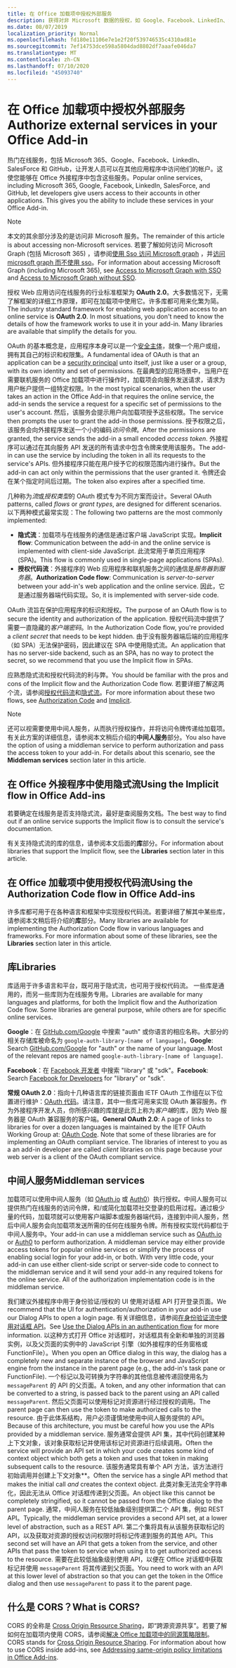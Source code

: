```yaml
---
title: 在 Office 加载项中授权外部服务
description: 获得对非 Microsoft 数据的授权，如 Google、Facebook、LinkedIn、SalesForce 和使用 OAuth 2.0、授权代码和隐式流的 GitHub。
ms.date: 08/07/2019
localization_priority: Normal
ms.openlocfilehash: fd180e11106e7e1e2f20f539746535c4310ad81e
ms.sourcegitcommit: 7ef14753dce598a5804dad8802df7aaafe046da7
ms.translationtype: MT
ms.contentlocale: zh-CN
ms.lasthandoff: 07/10/2020
ms.locfileid: "45093740"
---
```

# <a name="authorize-external-services-in-your-office-add-in"></a><span data-ttu-id="21112-103">在 Office 加载项中授权外部服务</span><span class="sxs-lookup"><span data-stu-id="21112-103">Authorize external services in your Office Add-in</span></span>

<span data-ttu-id="21112-p101">热门在线服务，包括 Microsoft 365、Google、Facebook、LinkedIn、SalesForce 和 GitHub，让开发人员可以在其他应用程序中访问他们的帐户。这使您能够在 Office 外接程序中包含这些服务。</span><span class="sxs-lookup"><span data-stu-id="21112-p101">Popular online services, including Microsoft 365, Google, Facebook, LinkedIn, SalesForce, and GitHub, let developers give users access to their accounts in other applications. This gives you the ability to include these services in your Office Add-in.</span></span>

> [!NOTE]
> <span data-ttu-id="21112-106">本文的其余部分涉及的是访问非 Microsoft 服务。</span><span class="sxs-lookup"><span data-stu-id="21112-106">The remainder of this article is about accessing non-Microsoft services.</span></span> <span data-ttu-id="21112-107">若要了解如何访问 Microsoft Graph (包括 Microsoft 365) ，请参阅[使用 Sso 访问 Microsoft graph](overview-authn-authz.md#access-to-microsoft-graph-with-sso) ，并[访问 microsoft graph 而不使用 sso](overview-authn-authz.md#access-to-microsoft-graph-without-sso)。</span><span class="sxs-lookup"><span data-stu-id="21112-107">For information about accessing Microsoft Graph (including Microsoft 365), see [Access to Microsoft Graph with SSO](overview-authn-authz.md#access-to-microsoft-graph-with-sso) and [Access to Microsoft Graph without SSO](overview-authn-authz.md#access-to-microsoft-graph-without-sso).</span></span>

<span data-ttu-id="21112-p103">授权 Web 应用访问在线服务的行业标准框架为 **OAuth 2.0**。大多数情况下，无需了解框架的详细工作原理，即可在加载项中使用它。许多库都可用来化繁为简。</span><span class="sxs-lookup"><span data-stu-id="21112-p103">The industry standard framework for enabling web application access to an online service is **OAuth 2.0**. In most situations, you don't need to know the details of how the framework works to use it in your add-in. Many libraries are available that simplify the details for you.</span></span>

<span data-ttu-id="21112-111">OAuth 的基本概念是，应用程序本身可以是一个[安全主体](/windows/security/identity-protection/access-control/security-principals)，就像一个用户或组，拥有其自己的标识和权限集。</span><span class="sxs-lookup"><span data-stu-id="21112-111">A fundamental idea of OAuth is that an application can be a [security principal](/windows/security/identity-protection/access-control/security-principals) unto itself, just like a user or a group, with its own identity and set of permissions.</span></span> <span data-ttu-id="21112-112">在最典型的应用场景中，当用户在需要联机服务的 Office 加载项中进行操作时，加载项会向服务发送请求，请求为用户帐户提供一组特定权限。</span><span class="sxs-lookup"><span data-stu-id="21112-112">In the most typical scenarios, when the user takes an action in the Office Add-in that requires the online service, the add-in sends the service a request for a specific set of permissions to the user's account.</span></span> <span data-ttu-id="21112-113">然后，该服务会提示用户向加载项授予这些权限。</span><span class="sxs-lookup"><span data-stu-id="21112-113">The service then prompts the user to grant the add-in those permissions.</span></span> <span data-ttu-id="21112-114">授予权限之后，该服务会向外接程序发送一个小的编码*访问令牌*。</span><span class="sxs-lookup"><span data-stu-id="21112-114">After the permissions are granted, the service sends the add-in a small encoded *access token*.</span></span> <span data-ttu-id="21112-115">外接程序可以通过在其向服务 API 发送的所有请求中包含令牌来使用该服务。</span><span class="sxs-lookup"><span data-stu-id="21112-115">The add-in can use the service by including the token in all its requests to the service's APIs.</span></span> <span data-ttu-id="21112-116">但外接程序只能在用户授予它的权限范围内进行操作。</span><span class="sxs-lookup"><span data-stu-id="21112-116">But the add-in can act only within the permissions that the user granted it.</span></span> <span data-ttu-id="21112-117">令牌还会在某个指定时间后过期。</span><span class="sxs-lookup"><span data-stu-id="21112-117">The token also expires after a specified time.</span></span>

<span data-ttu-id="21112-118">几种称为*流*或*授权类型*的 OAuth 模式专为不同方案而设计。</span><span class="sxs-lookup"><span data-stu-id="21112-118">Several OAuth patterns, called *flows* or *grant types*, are designed for different scenarios.</span></span> <span data-ttu-id="21112-119">以下两种模式最常实现：</span><span class="sxs-lookup"><span data-stu-id="21112-119">The following two patterns are the most commonly implemented:</span></span>

- <span data-ttu-id="21112-120">**隐式流**：加载项与在线服务的通信是通过客户端 JavaScript 实现。</span><span class="sxs-lookup"><span data-stu-id="21112-120">**Implicit flow**: Communication between the add-in and the online service is implemented with client-side JavaScript.</span></span> <span data-ttu-id="21112-121">此流常用于单页应用程序 (SPA)。</span><span class="sxs-lookup"><span data-stu-id="21112-121">This flow is commonly used in single-page applications (SPAs).</span></span>
- <span data-ttu-id="21112-122">**授权代码流**：外接程序的 Web 应用程序和联机服务之间的通信是*服务器到服务器*。</span><span class="sxs-lookup"><span data-stu-id="21112-122">**Authorization Code flow**: Communication is *server-to-server* between your add-in's web application and the online service.</span></span> <span data-ttu-id="21112-123">因此，它是通过服务器端代码实现。</span><span class="sxs-lookup"><span data-stu-id="21112-123">So, it is implemented with server-side code.</span></span>

<span data-ttu-id="21112-124">OAuth 流旨在保护应用程序的标识和授权。</span><span class="sxs-lookup"><span data-stu-id="21112-124">The purpose of an OAuth flow is to secure the identity and authorization of the application.</span></span> <span data-ttu-id="21112-125">授权代码流中提供了需要一直隐藏的*客户端密码*。</span><span class="sxs-lookup"><span data-stu-id="21112-125">In the Authorization Code flow, you're provided a *client secret* that needs to be kept hidden.</span></span> <span data-ttu-id="21112-126">由于没有服务器端后端的应用程序（如 SPA）无法保护密码，因此建议在 SPA 中使用隐式流。</span><span class="sxs-lookup"><span data-stu-id="21112-126">An application that has no server-side backend, such as an SPA, has no way to protect the secret, so we recommend that you use the Implicit flow in SPAs.</span></span>

<span data-ttu-id="21112-127">应熟悉隐式流和授权代码流的利与弊。</span><span class="sxs-lookup"><span data-stu-id="21112-127">You should be familiar with the pros and cons of the Implicit flow and the Authorization Code flow.</span></span> <span data-ttu-id="21112-128">若要详细了解这两个流，请参阅[授权代码流](https://tools.ietf.org/html/rfc6749#section-1.3.1)和[隐式流](https://tools.ietf.org/html/rfc6749#section-1.3.2)。</span><span class="sxs-lookup"><span data-stu-id="21112-128">For more information about these two flows, see [Authorization Code](https://tools.ietf.org/html/rfc6749#section-1.3.1) and [Implicit](https://tools.ietf.org/html/rfc6749#section-1.3.2).</span></span>

> [!NOTE]
> <span data-ttu-id="21112-p110">还可以视需要使用中间人服务，从而执行授权操作，并将访问令牌传递给加载项。 有关此方案的详细信息，请参阅本文稍后介绍的**中间人服务**部分。</span><span class="sxs-lookup"><span data-stu-id="21112-p110">You also have the option of using a middleman service to perform authorization and pass the access token to your add-in. For details about this scenario, see the **Middleman services** section later in this article.</span></span>

## <a name="using-the-implicit-flow-in-office-add-ins"></a><span data-ttu-id="21112-131">在 Office 外接程序中使用隐式流</span><span class="sxs-lookup"><span data-stu-id="21112-131">Using the Implicit flow in Office Add-ins</span></span>

<span data-ttu-id="21112-132">若要确定在线服务是否支持隐式流，最好是查阅服务文档。</span><span class="sxs-lookup"><span data-stu-id="21112-132">The best way to find out if an online service supports the Implicit flow is to consult the service's documentation.</span></span>

<span data-ttu-id="21112-133">有关支持隐式流的库的信息，请参阅本文后面的**库**部分。</span><span class="sxs-lookup"><span data-stu-id="21112-133">For information about libraries that support the Implicit flow, see the **Libraries** section later in this article.</span></span>

## <a name="using-the-authorization-code-flow-in-office-add-ins"></a><span data-ttu-id="21112-134">在 Office 加载项中使用授权代码流</span><span class="sxs-lookup"><span data-stu-id="21112-134">Using the Authorization Code flow in Office Add-ins</span></span>

<span data-ttu-id="21112-p111">许多库都可用于在各种语言和框架中实现授权代码流。若要详细了解其中某些库，请参阅本文稍后将介绍的**库**部分。</span><span class="sxs-lookup"><span data-stu-id="21112-p111">Many libraries are available for implementing the Authorization Code flow in various languages and frameworks. For more information about some of these libraries, see the **Libraries** section later in this article.</span></span>

## <a name="libraries"></a><span data-ttu-id="21112-137">库</span><span class="sxs-lookup"><span data-stu-id="21112-137">Libraries</span></span>

<span data-ttu-id="21112-p112">库适用于许多语言和平台，既可用于隐式流，也可用于授权代码流。 一些库是通用的，而另一些库则为在线服务专用。</span><span class="sxs-lookup"><span data-stu-id="21112-p112">Libraries are available for many languages and platforms, for both the Implicit flow and the Authorization Code flow. Some libraries are general purpose, while others are for specific online services.</span></span>

<span data-ttu-id="21112-p113">**Google**：在 [GitHub.com/Google](https://github.com/google) 中搜索 "auth" 或你语言的相应名称。大部分的相关存储库被命名为 `google-auth-library-[name of language]`。</span><span class="sxs-lookup"><span data-stu-id="21112-p113">**Google**: Search [GitHub.com/Google](https://github.com/google) for "auth" or the name of your language. Most of the relevant repos are named `google-auth-library-[name of language]`.</span></span>

<span data-ttu-id="21112-142">**Facebook**：在 [Facebook 开发者](https://developers.facebook.com) 中搜索 "library" 或 "sdk"。</span><span class="sxs-lookup"><span data-stu-id="21112-142">**Facebook**: Search [Facebook for Developers](https://developers.facebook.com) for "library" or "sdk".</span></span>

<span data-ttu-id="21112-p114">**常规 OAuth 2.0**：指向十几种语言库的链接页面由 IETF OAuth 工作组在以下位置进行维护：[OAuth 代码](https://oauth.net/code/)。请注意，其中一些库可用来实现 OAuth 兼容服务。作为外接程序开发人员，你所感兴趣的库就是此页上称为*客户端*的库，因为 Web 服务器是 OAuth 兼容服务的客户端。</span><span class="sxs-lookup"><span data-stu-id="21112-p114">**General OAuth 2.0**: A page of links to libraries for over a dozen languages is maintained by the IETF OAuth Working Group at: [OAuth Code](https://oauth.net/code/). Note that some of these libraries are for implementing an OAuth compliant service. The libraries of interest to you as a an add-in developer are called *client* libraries on this page because your web server is a client of the OAuth compliant service.</span></span>

## <a name="middleman-services"></a><span data-ttu-id="21112-146">中间人服务</span><span class="sxs-lookup"><span data-stu-id="21112-146">Middleman services</span></span>

<span data-ttu-id="21112-p115">加载项可以使用中间人服务（如 [OAuth.io](https://oauth.io) 或 [Auth0](https://auth0.com)）执行授权。中间人服务可以提供热门在线服务的访问令牌，和/或简化加载项社交登录的启用过程。通过极少量的代码，加载项就可以使用客户端脚本或服务器端代码，连接到中间人服务，然后中间人服务会向加载项发送所需的任何在线服务令牌。所有授权实现代码都位于中间人服务中。</span><span class="sxs-lookup"><span data-stu-id="21112-p115">Your add-in can use a middleman service such as [OAuth.io](https://oauth.io) or [Auth0](https://auth0.com) to perform authorization. A middleman service may either provide access tokens for popular online services or simplify the process of enabling social login for your add-in, or both. With very little code, your add-in can use either client-side script or server-side code to connect to the middleman service and it will send your add-in any required tokens for the online service. All of the authorization implementation code is in the middleman service.</span></span> 

<span data-ttu-id="21112-151">我们建议外接程序中用于身份验证/授权的 UI 使用对话框 API 打开登录页面。</span><span class="sxs-lookup"><span data-stu-id="21112-151">We recommend that the UI for authentication/authorization in your add-in use our Dialog APIs to open a login page.</span></span> <span data-ttu-id="21112-152">有关详细信息，请参阅[在身份验证流中使用对话框 API](dialog-api-in-office-add-ins.md#use-the-dialog-apis-in-an-authentication-flow)。</span><span class="sxs-lookup"><span data-stu-id="21112-152">See [Use the Dialog APIs in an authentication flow](dialog-api-in-office-add-ins.md#use-the-dialog-apis-in-an-authentication-flow) for more information.</span></span> <span data-ttu-id="21112-153">以这种方式打开 Office 对话框时，对话框具有全新和单独的浏览器实例，以及父页面的实例中的 JavaScript 引擎（如外接程序的任务窗格或 FunctionFile）。</span><span class="sxs-lookup"><span data-stu-id="21112-153">When you open an Office dialog in this way, the dialog has a completely new and separate instance of the browser and JavaScript engine from the instance in the parent page (e.g., the add-in's task pane or FunctionFile).</span></span> <span data-ttu-id="21112-154">一个标记以及可转换为字符串的其他信息被传递回使用名为 `messageParent` 的 API 的父页面。</span><span class="sxs-lookup"><span data-stu-id="21112-154">A token, and any other information that can be converted to a string, is passed back to the parent using an API called `messageParent`.</span></span> <span data-ttu-id="21112-155">然后父页面可以使用标记对资源进行经过授权的调用。</span><span class="sxs-lookup"><span data-stu-id="21112-155">The parent page can then use the token to make authorized calls to the resource.</span></span> <span data-ttu-id="21112-156">由于此体系结构，用户必须谨慎地使用中间人服务提供的 API。</span><span class="sxs-lookup"><span data-stu-id="21112-156">Because of this architecture, you must be careful how you use the APIs provided by a middleman service.</span></span> <span data-ttu-id="21112-157">服务通常会提供 API 集，其中代码创建某种上下文对象，该对象获取标记并使用该标记对资源进行后续调用。</span><span class="sxs-lookup"><span data-stu-id="21112-157">Often the service will provide an API set in which your code creates some kind of context object which both gets a token and uses that token in making subsequent calls to the resource.</span></span> <span data-ttu-id="21112-158">该服务通常具有单个 API 方法，该方法进行初始调用并创建上下文对象\*\*。</span><span class="sxs-lookup"><span data-stu-id="21112-158">Often the service has a single API method that makes the initial call *and* creates the context object.</span></span> <span data-ttu-id="21112-159">此类对象无法完全字符串化，因此无法从 Office 对话框传递到父页面。</span><span class="sxs-lookup"><span data-stu-id="21112-159">An object like this cannot be completely stringified, so it cannot be passed from the Office dialog to the parent page.</span></span> <span data-ttu-id="21112-160">通常，中间人服务在较低抽象级别提供第二个 API 集，例如 REST API。</span><span class="sxs-lookup"><span data-stu-id="21112-160">Typically, the middleman service provides a second API set, at a lower level of abstraction, such as a REST API.</span></span> <span data-ttu-id="21112-161">第二个集将具有从该服务获取标记的 API，以及获取对资源的授权访问权限时将标记传递到服务的其他 API。</span><span class="sxs-lookup"><span data-stu-id="21112-161">This second set will have an API that gets a token from the service, and other APIs that pass the token to service when using it to get authorized access to the resource.</span></span> <span data-ttu-id="21112-162">需要在此较低抽象级别使用 API，以便在 Office 对话框中获取标记并使用 `messageParent` 将其传递到父页面。</span><span class="sxs-lookup"><span data-stu-id="21112-162">You need to work with an API at this lower level of abstraction so that you can get the token in the Office dialog and then use `messageParent` to pass it to the parent page.</span></span> 

## <a name="what-is-cors"></a><span data-ttu-id="21112-163">什么是 CORS？</span><span class="sxs-lookup"><span data-stu-id="21112-163">What is CORS?</span></span>

<span data-ttu-id="21112-p117">CORS 的全称是 [Cross Origin Resource Sharing](https://developer.mozilla.org/docs/Web/HTTP/Access_control_CORS)，即“跨源资源共享”。若要了解如何在加载项内使用 CORS，请参阅[解决 Office 加载项中的同源策略限制](addressing-same-origin-policy-limitations.md)。</span><span class="sxs-lookup"><span data-stu-id="21112-p117">CORS stands for [Cross Origin Resource Sharing](https://developer.mozilla.org/docs/Web/HTTP/Access_control_CORS). For information about how to use CORS inside add-ins, see [Addressing same-origin policy limitations in Office Add-ins](addressing-same-origin-policy-limitations.md).</span></span>
